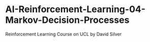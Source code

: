 # AI-Reinforcement-Learning-04-Markov-Decision-Processes
Reinforcement Learning Course on UCL by David Silver
